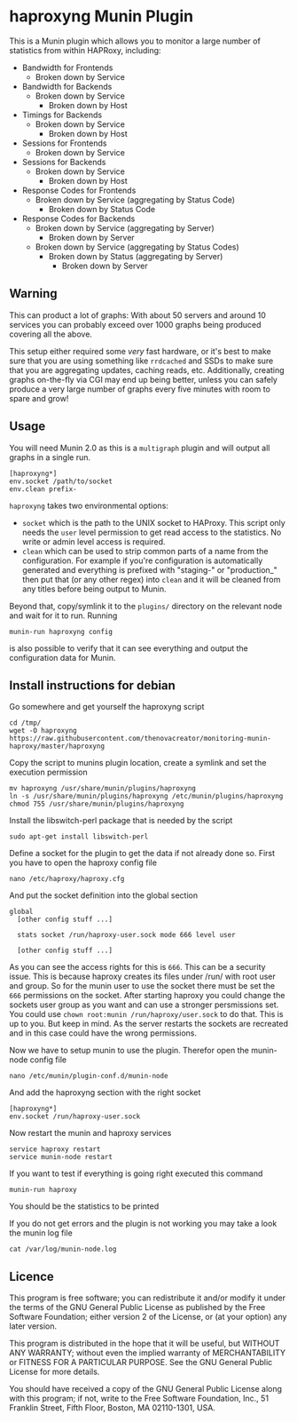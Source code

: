 # haproxyng Munin Plugin

This is a Munin plugin which allows you to monitor a large number of statistics
from within HAPRoxy, including:

  * Bandwidth for Frontends
      * Broken down by Service
  * Bandwidth for Backends
      * Broken down by Service
          * Broken down by Host
  * Timings for Backends
      * Broken down by Service
          * Broken down by Host
  * Sessions for Frontends
      * Broken down by Service
  * Sessions for Backends
      * Broken down by Service
          * Broken down by Host
  * Response Codes for Frontends
      * Broken down by Service (aggregating by Status Code)
          * Broken down by Status Code
  * Response Codes for Backends
      * Broken down by Service (aggregating by Server)
          * Broken down by Server
      * Broken down by Service (aggregating by Status Codes)
          * Broken down by Status (aggregating by Server)
              * Broken down by Server

## Warning

This can product a lot of graphs: With about 50 servers and around 10 services
you can probably exceed over 1000 graphs being produced covering all the above.

This setup either required some *very* fast hardware, or it's best to make sure
that you are using something like `rrdcached` and SSDs to make sure that you
are aggregating updates, caching reads, etc. Additionally, creating graphs
on-the-fly via CGI may end up being better, unless you can safely produce a very
large number of graphs every five minutes with room to spare and grow!

## Usage

You will need Munin 2.0 as this is a `multigraph` plugin and will output all
graphs in a single run.

```
[haproxyng*]
env.socket /path/to/socket
env.clean prefix-
```

`haproxyng` takes two environmental options:

  * `socket` which is the path to the UNIX socket to HAProxy. This script only
    needs the `user` level permission to get read access to the statistics. No
    write or admin level access is required.
  * `clean` which can be used to strip common parts of a name from the
    configuration. For example if you're configuration is automatically
    generated and everything is prefixed with "staging-" or "production_" then
    put that (or any other regex) into `clean` and it will be cleaned from any
    titles before being output to Munin.

Beyond that, copy/symlink it to the `plugins/` directory on the relevant node
and wait for it to run. Running

    munin-run haproxyng config

is also possible to verify that it can see everything and output the
configuration data for Munin.

## Install instructions for debian

Go somewhere and get yourself the haproxyng script

```
cd /tmp/
wget -O haproxyng https://raw.githubusercontent.com/thenovacreator/monitoring-munin-haproxy/master/haproxyng  
```

Copy the script to munins plugin location, create a symlink and set the execution permission
```
mv haproxyng /usr/share/munin/plugins/haproxyng
ln -s /usr/share/munin/plugins/haproxyng /etc/munin/plugins/haproxyng
chmod 755 /usr/share/munin/plugins/haproxyng
```
Install the libswitch-perl package that is needed by the script
```
sudo apt-get install libswitch-perl
```
Define a socket for the plugin to get the data if not already done so. First you have to open the haproxy config file
```
nano /etc/haproxy/haproxy.cfg 
```
And put the socket definition into the global section
```
global
  [other config stuff ...]

  stats socket /run/haproxy-user.sock mode 666 level user

  [other config stuff ...]
```
As you can see the access rights for this is `666`. This can be a security issue. This is because haproxy creates its files under /run/ with root user and group. So for the munin user to use the socket there must be set the `666` permissions on the socket. After starting haproxy you could change the sockets user group as you want and can use a stronger persmissions set. You could use `chown root:munin /run/haproxy/user.sock` to do that. This is up to you. But keep in mind. As the server restarts the sockets are recreated and in this case could have the wrong permissions.

Now we have to setup munin to use the plugin. Therefor open the munin-node config file
```
nano /etc/munin/plugin-conf.d/munin-node
```
And add the haproxyng section with the right socket
```
[haproxyng*]
env.socket /run/haproxy-user.sock
```
Now restart the munin and haproxy services
```
service haproxy restart
service munin-node restart
```
If you want to test if everything is going right executed this command
```
munin-run haproxy
```
You should be the statistics to be printed

If you do not get errors and the plugin is not working you may take a look the munin log file
```
cat /var/log/munin-node.log
```

## Licence

This program is free software; you can redistribute it and/or
modify it under the terms of the GNU General Public License
as published by the Free Software Foundation; either version 2
of the License, or (at your option) any later version.

This program is distributed in the hope that it will be useful,
but WITHOUT ANY WARRANTY; without even the implied warranty of
MERCHANTABILITY or FITNESS FOR A PARTICULAR PURPOSE.  See the
GNU General Public License for more details.

You should have received a copy of the GNU General Public License
along with this program; if not, write to the Free Software
Foundation, Inc., 51 Franklin Street, Fifth Floor, Boston, MA  02110-1301, USA.

